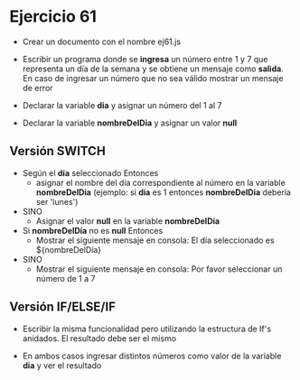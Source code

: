 # Ejercicio 61

- Crear un documento con el nombre ej61.js
- Escribir un programa donde se **ingresa** un número entre 1 y 7 que representa un día de la semana y se obtiene un mensaje como **salida**. En caso de ingresar un número que no sea válido mostrar un mensaje de error

- Declarar la variable **dia** y asignar un número del 1 al 7
- Declarar la variable **nombreDelDia** y asignar un valor **null**

## Versión SWITCH

- Según el **día** seleccionado Entonces
  - asignar el nombre del día correspondiente al número en la variable **nombreDelDia** (ejemplo: si **dia** es 1 entonces **nombreDelDia** debería ser 'lunes')
- SINO
  - Asignar el valor **null** en la variable **nombreDelDía**
- Si **nombreDelDía** no es **null** Entonces
  - Mostrar el siguiente mensaje en consola: El día seleccionado es ${nombreDelDía}
- SINO
  - Mostrar el siguiente mensaje en consola: Por favor seleccionar un número de 1 a 7

## Versión IF/ELSE/IF

- Escribir la misma funcionalidad pero utilizando la estructura de If's anidados. El resultado debe ser el mismo

- En ambos casos ingresar distintos números como valor de la variable **dia** y ver el resultado
